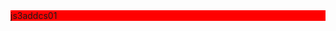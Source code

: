 <!--
 * @Descripttion: Spicy chicken
 * @Author: YuShu Xiao
 * @Date: 2023-02-03 23:32:20
 * @LastEditors: YuShu Xiao
 * @LastEditTime: 2023-02-13 14:00:11
-->
<style>
.example{
    background-color:red;
}
</style><div class="example">js3addcs01</div>
